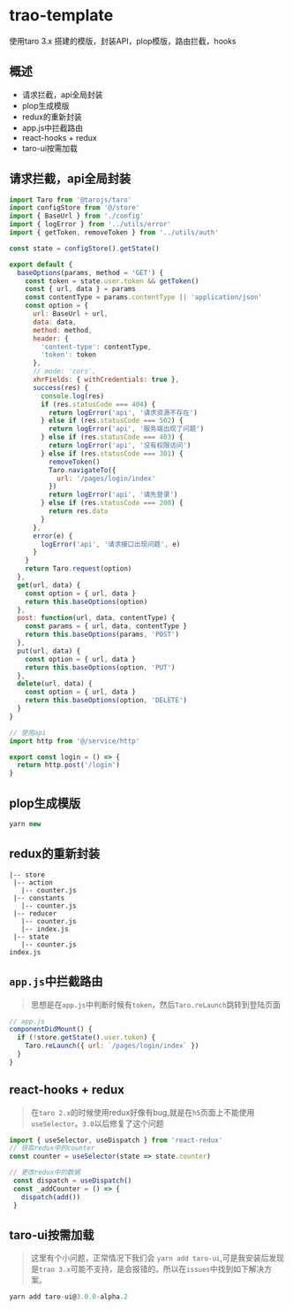 # trao-template
使用taro 3.x 搭建的模版，封装API，plop模版，路由拦截，hooks
## 概述
+ 请求拦截，api全局封装
+ plop生成模版
+ redux的重新封装
+ app.js中拦截路由
+ react-hooks + redux
+ taro-ui按需加载

## 请求拦截，api全局封装
```js
import Taro from '@tarojs/taro'
import configStore from '@/store'
import { BaseUrl } from './config'
import { logError } from '../utils/error'
import { getToken, removeToken } from '../utils/auth'

const state = configStore().getState()

export default {
  baseOptions(params, method = 'GET') {
    const token = state.user.token && getToken()
    const { url, data } = params
    const contentType = params.contentType || 'application/json'
    const option = {
      url: BaseUrl + url,
      data: data,
      method: method,
      header: {
        'content-type': contentType,
        'token': token
      },
      // mode: 'cors',
      xhrFields: { withCredentials: true },
      success(res) {
        console.log(res)
        if (res.statusCode === 404) {
          return logError('api', '请求资源不存在')
        } else if (res.statusCode === 502) {
          return logError('api', '服务端出现了问题')
        } else if (res.statusCode === 403) {
          return logError('api', '没有权限访问')
        } else if (res.statusCode === 301) {
          removeToken()
          Taro.navigateTo({
            url: '/pages/login/index'
          })
          return logError('api', '请先登录')
        } else if (res.statusCode === 200) {
          return res.data
        }
      },
      error(e) {
        logError('api', '请求接口出现问题', e)
      }
    }
    return Taro.request(option)
  },
  get(url, data) {
    const option = { url, data }
    return this.baseOptions(option)
  },
  post: function(url, data, contentType) {
    const params = { url, data, contentType }
    return this.baseOptions(params, 'POST')
  },
  put(url, data) {
    const option = { url, data }
    return this.baseOptions(option, 'PUT')
  },
  delete(url, data) {
    const option = { url, data }
    return this.baseOptions(option, 'DELETE')
  }
}
```
```js
// 使用api
import http from '@/service/http'

export const login = () => {
  return http.post('/login')
}
```
## plop生成模版
```js
yarn new 
```

## redux的重新封装
```
|-- store
 |-- action
   |-- counter.js
 |-- constants
   |-- counter.js   
 |-- reducer
   |-- counter.js   
   |-- index.js
 |-- state
   |-- counter.js   
index.js
```
## `app.js`中拦截路由
> 思想是在`app.js`中判断时候有`token`，然后`Taro.reLaunch`跳转到登陆页面
```js
// app.js
componentDidMount() {
  if (!store.getState().user.token) {
    Taro.reLaunch({ url: `/pages/login/index` })
  }
}
```

## react-hooks + redux
> 在`taro 2.x`的时候使用redux好像有bug,就是在`h5`页面上不能使用`useSelector`。`3.0`以后修复了这个问题
```js
import { useSelector, useDispatch } from 'react-redux'
// 获取redux中的counter
const counter = useSelector(state => state.counter)

// 更改redux中的数据
 const dispatch = useDispatch()
 const _addCounter = () => {
   dispatch(add())
 }
```
## taro-ui按需加载
> 这里有个小问题，正常情况下我们会 `yarn add taro-ui`,可是我安装后发现是`trao 3.x`可能不支持，是会报错的。所以在`issues`中找到如下解决方案。

```js
yarn add taro-ui@3.0.0-alpha.2
```
